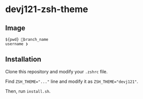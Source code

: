 # devj121-zsh-theme

## Image

```
${pwd} branch_name
username ❯ 
```

## Installation

Clone this repository and modify your `.zshrc` file.

Find `ZSH_THEME="..."` line and modify it as `ZSH_THEME="devj121"`.

Then, run `install.sh`.
